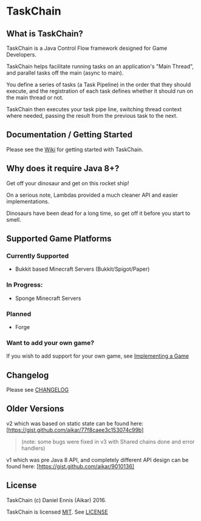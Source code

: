 # TaskChain
## What is TaskChain?
TaskChain is a Java Control Flow framework designed for Game Developers. 

TaskChain helps facilitate running tasks on an application's "Main Thread", and parallel tasks off the main (async to main).

You define a series of tasks (a Task Pipeline) in the order that they should execute, and the registration of each task defines whether it should run on the main thread or not.

TaskChain then executes your task pipe line, switching thread context where needed, passing the result from the previous task to the next.


## Documentation / Getting Started
Please see the [Wiki](wiki) for getting started with TaskChain.

## Why does it require Java 8+?
Get off your dinosaur and get on this rocket ship!

On a serious note, Lambdas provided a much cleaner API and easier implementations.

Dinosaurs have been dead for a long time, so get off it before you start to smell.

## Supported Game Platforms
### Currently Supported
  - Bukkit based Minecraft Servers (Bukkit/Spigot/Paper)

### In Progress:
  - Sponge Minecraft Servers

### Planned
  - Forge

### Want to add your own game?
If you wish to add support for your own game, see [Implementing a Game](wiki/implementing-a-new-game)
  
## Changelog
Please see [CHANGELOG](CHANGELOG.md)

## Older Versions
v2 which was based on static state can be found here: [https://gist.github.com/aikar/77f8caee3c153074c99b]
> (note: some bugs were fixed in v3 with Shared chains done and error handlers)
 
v1 which was pre Java 8 API, and completely different API design can be found here: [https://gist.github.com/aikar/9010136]


## License
TaskChain (c) Daniel Ennis (Aikar) 2016.

TaskChain is licensed [MIT](https://tldrlegal.com/license/mit-license). See [LICENSE](LICENSE)
